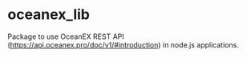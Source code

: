 # oceanex_lib
Package to use OceanEX REST API (https://api.oceanex.pro/doc/v1/#introduction) in node.js applications.
